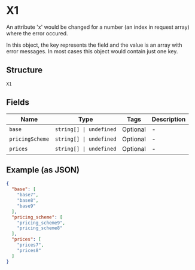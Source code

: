 
# X1

An attribute 'x' would be changed for a number (an index in request array) where the error occured.

In this object, the key represents the field and the value is an array with error messages. In most cases this object would contain just one key.

## Structure

`X1`

## Fields

| Name | Type | Tags | Description |
|  --- | --- | --- | --- |
| `base` | `string[] \| undefined` | Optional | - |
| `pricingScheme` | `string[] \| undefined` | Optional | - |
| `prices` | `string[] \| undefined` | Optional | - |

## Example (as JSON)

```json
{
  "base": [
    "base7",
    "base8",
    "base9"
  ],
  "pricing_scheme": [
    "pricing_scheme9",
    "pricing_scheme8"
  ],
  "prices": [
    "prices7",
    "prices8"
  ]
}
```

